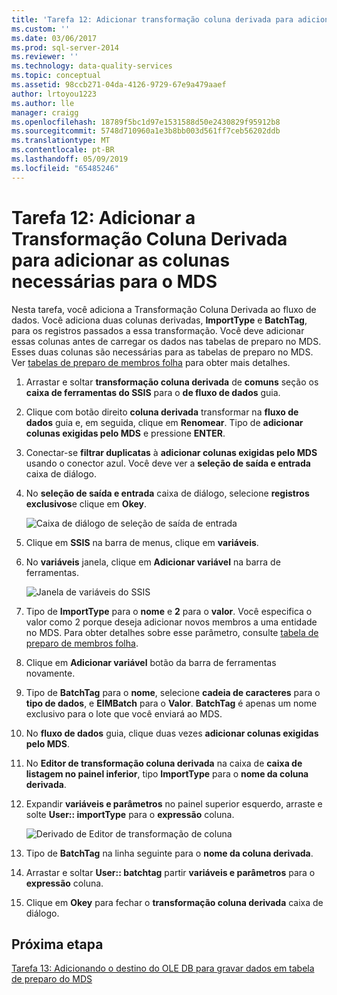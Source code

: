 ```yaml
---
title: 'Tarefa 12: Adicionar transformação coluna derivada para adicionar colunas exigidas pelo MDS | Microsoft Docs'
ms.custom: ''
ms.date: 03/06/2017
ms.prod: sql-server-2014
ms.reviewer: ''
ms.technology: data-quality-services
ms.topic: conceptual
ms.assetid: 98ccb271-04da-4126-9729-67e9a479aaef
author: lrtoyou1223
ms.author: lle
manager: craigg
ms.openlocfilehash: 18789f5bc1d97e1531588d50e2430829f95912b8
ms.sourcegitcommit: 5748d710960a1e3b8bb003d561ff7ceb56202ddb
ms.translationtype: MT
ms.contentlocale: pt-BR
ms.lasthandoff: 05/09/2019
ms.locfileid: "65485246"
---
```

# <a name="task-12-adding-derived-column-transform-to-add-columns-required-by-mds"></a>Tarefa 12: Adicionar a Transformação Coluna Derivada para adicionar as colunas necessárias para o MDS
  Nesta tarefa, você adiciona a Transformação Coluna Derivada ao fluxo de dados. Você adiciona duas colunas derivadas, **ImportType** e **BatchTag**, para os registros passados a essa transformação. Você deve adicionar essas colunas antes de carregar os dados nas tabelas de preparo no MDS. Esses duas colunas são necessárias para as tabelas de preparo no MDS. Ver [tabelas de preparo de membros folha](../master-data-services/leaf-member-staging-table-master-data-services.md) para obter mais detalhes.  
  
1.  Arrastar e soltar **transformação coluna derivada** de **comuns** seção os **caixa de ferramentas do SSIS** para o **de fluxo de dados** guia.  
  
2.  Clique com botão direito **coluna derivada** transformar na **fluxo de dados** guia e, em seguida, clique em **Renomear**. Tipo de **adicionar colunas exigidas pelo MDS** e pressione **ENTER**.  
  
3.  Conectar-se **filtrar duplicatas** à **adicionar colunas exigidas pelo MDS** usando o conector azul. Você deve ver a **seleção de saída e entrada** caixa de diálogo.  
  
4.  No **seleção de saída e entrada** caixa de diálogo, selecione **registros exclusivos**e clique em **Okey**.  
  
     ![Caixa de diálogo de seleção de saída de entrada](../../2014/tutorials/media/et-addingdcttoaddcolumnsrequiredbymds-01.jpg "caixa de diálogo de seleção de saída de entrada")  
  
5.  Clique em **SSIS** na barra de menus, clique em **variáveis**.  
  
6.  No **variáveis** janela, clique em **Adicionar variável** na barra de ferramentas.  
  
     ![Janela de variáveis do SSIS](../../2014/tutorials/media/et-addingdcttoaddcolumnsrequiredbymds-02.jpg "janela variáveis do SSIS")  
  
7.  Tipo de **ImportType** para o **nome** e **2** para o **valor**. Você especifica o valor como 2 porque deseja adicionar novos membros a uma entidade no MDS. Para obter detalhes sobre esse parâmetro, consulte [tabela de preparo de membros folha](../master-data-services/leaf-member-staging-table-master-data-services.md).  
  
8.  Clique em **Adicionar variável** botão da barra de ferramentas novamente.  
  
9. Tipo de **BatchTag** para o **nome**, selecione **cadeia de caracteres** para o **tipo de dados**, e **EIMBatch** para o **Valor**. **BatchTag** é apenas um nome exclusivo para o lote que você enviará ao MDS.  
  
10. No **fluxo de dados** guia, clique duas vezes **adicionar colunas exigidas pelo MDS**.  
  
11. No **Editor de transformação coluna derivada** na caixa de **caixa de listagem no painel inferior**, tipo **ImportType** para o **nome da coluna derivada**.  
  
12. Expandir **variáveis e parâmetros** no painel superior esquerdo, arraste e solte **User:: importType** para o **expressão** coluna.  
  
     ![Derivado de Editor de transformação de coluna](../../2014/tutorials/media/et-addingdcttoaddcolumnsrequiredbymds-03.jpg "derivado do Editor de transformação de coluna")  
  
13. Tipo de **BatchTag** na linha seguinte para o **nome da coluna derivada**.  
  
14. Arrastar e soltar **User:: batchtag** partir **variáveis e parâmetros** para o **expressão** coluna.  
  
15. Clique em **Okey** para fechar o **transformação coluna derivada** caixa de diálogo.  
  
## <a name="next-step"></a>Próxima etapa  
 [Tarefa 13: Adicionando o destino do OLE DB para gravar dados em tabela de preparo do MDS](../../2014/tutorials/task-13-adding-ole-db-destination-to-write-data-to-mds-staging-table.md)  
  
  
